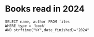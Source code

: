 # Books read in 2024

```sqlseal
SELECT name, author FROM files
WHERE type = 'book'
AND strftime("%Y",date_finished)="2024"
```
